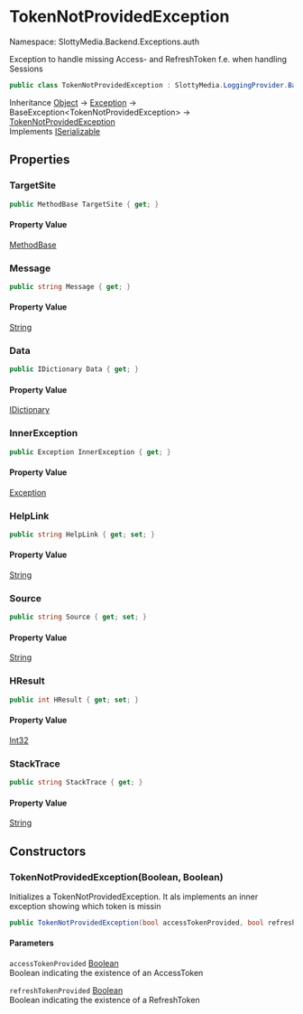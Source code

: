 # TokenNotProvidedException

Namespace: SlottyMedia.Backend.Exceptions.auth

Exception to handle missing Access- and RefreshToken f.e. when handling Sessions

```csharp
public class TokenNotProvidedException : SlottyMedia.LoggingProvider.BaseException`1[[SlottyMedia.Backend.Exceptions.auth.TokenNotProvidedException, SlottyMedia, Version=1.0.0.0, Culture=neutral, PublicKeyToken=null]], System.Runtime.Serialization.ISerializable
```

Inheritance [Object](https://docs.microsoft.com/en-us/dotnet/api/system.object) → [Exception](https://docs.microsoft.com/en-us/dotnet/api/system.exception) → BaseException&lt;TokenNotProvidedException&gt; → [TokenNotProvidedException](./slottymedia.backend.exceptions.auth.tokennotprovidedexception.md)<br>
Implements [ISerializable](https://docs.microsoft.com/en-us/dotnet/api/system.runtime.serialization.iserializable)

## Properties

### **TargetSite**

```csharp
public MethodBase TargetSite { get; }
```

#### Property Value

[MethodBase](https://docs.microsoft.com/en-us/dotnet/api/system.reflection.methodbase)<br>

### **Message**

```csharp
public string Message { get; }
```

#### Property Value

[String](https://docs.microsoft.com/en-us/dotnet/api/system.string)<br>

### **Data**

```csharp
public IDictionary Data { get; }
```

#### Property Value

[IDictionary](https://docs.microsoft.com/en-us/dotnet/api/system.collections.idictionary)<br>

### **InnerException**

```csharp
public Exception InnerException { get; }
```

#### Property Value

[Exception](https://docs.microsoft.com/en-us/dotnet/api/system.exception)<br>

### **HelpLink**

```csharp
public string HelpLink { get; set; }
```

#### Property Value

[String](https://docs.microsoft.com/en-us/dotnet/api/system.string)<br>

### **Source**

```csharp
public string Source { get; set; }
```

#### Property Value

[String](https://docs.microsoft.com/en-us/dotnet/api/system.string)<br>

### **HResult**

```csharp
public int HResult { get; set; }
```

#### Property Value

[Int32](https://docs.microsoft.com/en-us/dotnet/api/system.int32)<br>

### **StackTrace**

```csharp
public string StackTrace { get; }
```

#### Property Value

[String](https://docs.microsoft.com/en-us/dotnet/api/system.string)<br>

## Constructors

### **TokenNotProvidedException(Boolean, Boolean)**

Initializes a TokenNotProvidedException. It als implements an inner exception showing which token is missin

```csharp
public TokenNotProvidedException(bool accessTokenProvided, bool refreshTokenProvided)
```

#### Parameters

`accessTokenProvided` [Boolean](https://docs.microsoft.com/en-us/dotnet/api/system.boolean)<br>
Boolean indicating the existence of an AccessToken

`refreshTokenProvided` [Boolean](https://docs.microsoft.com/en-us/dotnet/api/system.boolean)<br>
Boolean indicating the existence of a RefreshToken
